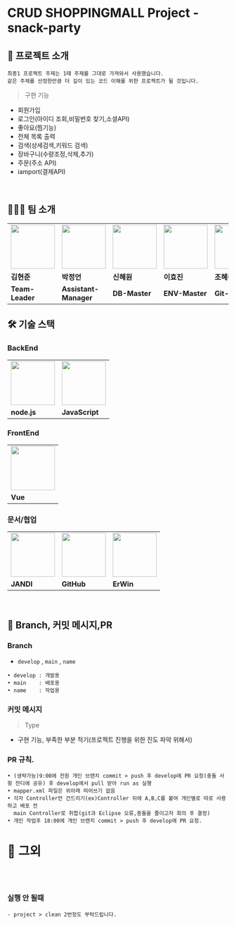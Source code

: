 
# CRUD SHOPPINGMALL Project -snack-party


## 🍪 프로젝트 소개


```
최종1 프로젝트 주제는 1때 주제를 그대로 가져와서 사용했습니다.
같은 주제를 선정한만큼 더 깊이 있는 코드 이해를 위한 프로젝트가 될 것입니다.
```

>구현 기능

- 회원가입
- 로그인(아이디 조회,비밀번호 찾기,소셜API)
- 좋아요(찜기능)
- 전체 목록 출력
- 검색(상세검색,키워드 검색)
- 장바구니(수량조정,삭제,추가)
- 주문(주소 API)
- iamport(결제API)
<br>

## 👨‍👧‍👧 팀 소개

<table>
  <tr>
    <td>
        <a href="https://github.com/kimhj365">
            <img src="https://i.namu.wiki/i/EbHl4I2dCr3aoC7AFjMYv7zBAFQTE0Cr0-r2XiIKLakxARH3BY9eonE3AZ2_ctET_2vpLI-piN4F224wAUdyyQ.webp" width="100px" />
        </a>
    </td>
    <td>
        <a href="https://github.com/qpqp12121">
            <img src="https://i.pinimg.com/474x/31/c9/09/31c909af1174a1abc5d4db597f51a7fa.jpg" width="100px" />
        </a>
    </td>
    <td>
        <a href="https://github.com/shinhw91">
            <img src="https://mblogthumb-phinf.pstatic.net/MjAyMTA4MDdfMTU3/MDAxNjI4MzIzOTg0ODM2.u5cA5a3V3ajuCPmEhNJ81YK7byE7HWZpUvLz_GgOxygg.HJg0shLnJaL1OhzCMpR_mKlR4vk1XZ080huJDjCKwzwg.JPEG.lama0909/%EB%8B%A4%EC%9A%B4%EB%A1%9C%EB%93%9C_(12).jpeg?type=w800" width="100px" />
        </a>
    </td>
    <td>
        <a href="https://github.com/codenamehj">
            <img src="https://encrypted-tbn0.gstatic.com/images?q=tbn:ANd9GcQoukiWxJ_bQbRRhPcigvZYxonLPLXurhlYjPElIBLi8HjKUZH1yhrcZ6ChWlUX07Q3pGA&usqp=CAU" width="100px" />
        </a>
    </td>
    <td>
        <a href="https://github.com/hey5nee123">
            <img src="https://img.itssa.co.kr/files/attach/images/2023/02/23/682918f00705dbcd32556e0cac565533.jpg" width="100px" />
        </a>
    </td>
  </tr>
  <tr>
    <td><b>김현준</b></td>
    <td><b>박정언</b></td>
    <td><b>신혜원</b></td>
    <td><b>이효진</b></td>
    <td><b>조혜원</b></td>
  </tr>
  <tr>
    <td><b>Team-Leader</b></td>
    <td><b>Assistant-Manager</b></td>
    <td><b>DB-Master</b></td>
    <td><b>ENV-Master</b></td>
    <td><b>Git-Master</b></td>
  </tr>
</table>



## 🛠 기술 스택

### BackEnd

<table>
  <tr>
    <td>
        <img src="https://blog.kakaocdn.net/dn/yFiCb/btqM5fYl8zR/LzlNzHKNtxwVgdmPgowkBK/img.png" width="100px" />
    </td>
    <td>
        <img src="https://encrypted-tbn0.gstatic.com/images?q=tbn:ANd9GcQO7UWG0ZbNGhprlncdaYoFFMzFUFBNEQaFjMIAmIdCC8YFxfrdf8fHH56mHo6iW44yW9k&usqp=CAU" width="100px" />
    </td>
  </tr>
  <tr>
    <td><b>node.js</b></td>
    <td><b>JavaScript</b></td>
  </tr>
</table>

### FrontEnd

<table>
  <tr>
    <td>
        <img src="https://upload.wikimedia.org/wikipedia/commons/thumb/9/95/Vue.js_Logo_2.svg/1200px-Vue.js_Logo_2.svg.png" width="100px" />
    </td>
  </tr>
  <tr>
    <td><b>Vue</b></td>
  </tr>
</table>

### 문서/협업
<table>
  <tr>
    <td>
        <img src="https://encrypted-tbn0.gstatic.com/images?q=tbn:ANd9GcRW1nEfPxd7rZMv-waIF2sBAgImhsaZTnz11JNWE0XMgg&s" width="100px" />
    </td>
    <td>
        <img src="https://user-images.githubusercontent.com/103566826/177922794-5a47df94-fc97-4beb-a6f4-16b24e315757.png" width="100px" />
    </td>
    <td>
        <img src="https://upload.wikimedia.org/wikipedia/commons/7/7f/Erwin_logo.png" width="100px" />
    </td>
  </tr>
  <tr>
    <td><b>JANDI</b></td>
    <td><b>GitHub</b></td>
    <td><b>ErWin</b></td>
  </tr>
</table>

<br>

## 💬 Branch, 커밋 메시지,PR

### Branch
- `develop` , `main` , `name`
```
• develop : 개발용
• main    : 배포용
• name    : 작업용
```

### 커밋 메시지
> Type
- 구현 기능, 부족한 부분 적기(프로젝트 진행을 위한 진도 파악 위해서)


### PR 규칙.
```
• (생략가능)9:00에 전원 개인 브랜치 commit > push 후 develop에 PR 요청(충돌 사항 잔디에 공유) 후 develop에서 pull 받아 run as 실행
• mapper.xml 파일은 위아래 띄어쓰기 없음
• 각자 Controller만 건드리기(ex)Controller 뒤에 A,B,C를 붙여 개인별로 따로 사용하고 배포 전
  main Controller로 취합(git과 Eclipse 오류,충돌을 줄이고자 회의 후 결정)
• 개인 작업후 18:00에 개인 브랜치 commit > push 후 develop에 PR 요청.
```
  # 🥺 그외

<br>
<br>

  ### 실행 안 될때
```
- project > clean 2번정도 부탁드립니다.
